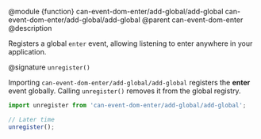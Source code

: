 @module {function} can-event-dom-enter/add-global/add-global can-event-dom-enter/add-global/add-global
@parent can-event-dom-enter
@description

Registers a global `enter` event, allowing listening to enter anywhere in your application.

@signature `unregister()`

Importing `can-event-dom-enter/add-global/add-global` registers the __enter__ event globally. Calling `unregister()` removes it from the global registry.

```js
import unregister from 'can-event-dom-enter/add-global/add-global';

// Later time
unregister();
```
